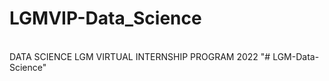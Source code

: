 <h1>LGMVIP-Data_Science<br></h1>
<br>DATA SCIENCE LGM VIRTUAL INTERNSHIP PROGRAM 2022
"# LGM-Data-Science" 
